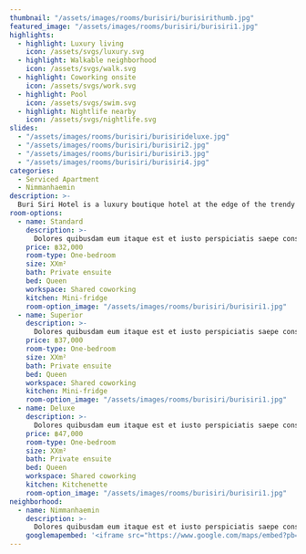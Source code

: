 ```yaml
---
thumbnail: "/assets/images/rooms/burisiri/burisirithumb.jpg"
featured_image: "/assets/images/rooms/burisiri/burisiri1.jpg"
highlights:
  - highlight: Luxury living
    icon: /assets/svgs/luxury.svg
  - highlight: Walkable neighborhood
    icon: /assets/svgs/walk.svg
  - highlight: Coworking onsite
    icon: /assets/svgs/work.svg
  - highlight: Pool
    icon: /assets/svgs/swim.svg
  - highlight: Nightlife nearby
    icon: /assets/svgs/nightlife.svg
slides:
  - "/assets/images/rooms/burisiri/burisirideluxe.jpg"
  - "/assets/images/rooms/burisiri/burisiri2.jpg"
  - "/assets/images/rooms/burisiri/burisiri3.jpg"
  - "/assets/images/rooms/burisiri/burisiri4.jpg"
categories:
  - Serviced Apartment
  - Nimmanhaemin
description: >-
  Buri Siri Hotel is a luxury boutique hotel at the edge of the trendy Nimmanhaemin neighborhood. Blending elements of traditional Thai architecture with elegant colonial stylings and modern luxury touches, their rooms are the perfect mix of stylish and comfortable. Guests staying at Buri Siri can enjoy conveniences like a 24hr front desk and security, weekly housekeeping, onsite coworking, and a stunning saltwater pool. Home to CNX Socials and the Chiang Mai Entrepreneurs Meetup, the onsite coworking cafe is a popular nomad hangout and a great place to meet people.
room-options:
  - name: Standard
    description: >-
      Dolores quibusdam eum itaque est et iusto perspiciatis saepe consequuntur quia occaecati consequatur. dignissimos dolores omnis voluptatum quia totam minus architecto qui assumenda ex aut aut. voluptatem et ex qui iure illum. est rerum eum est corrupti fugiat quas repellendus officia ratione tempore aliquid aspernatur itaque enim. officia dignissimos enim veniam corporis nemo ipsam sit omnis dolorum veniam rerum reprehenderit nihil mollitia.
    price: ฿32,000
    room-type: One-bedroom
    size: XXm²
    bath: Private ensuite
    bed: Queen
    workspace: Shared coworking
    kitchen: Mini-fridge
    room-option_image: "/assets/images/rooms/burisiri/burisiri1.jpg"
  - name: Superior
    description: >-
      Dolores quibusdam eum itaque est et iusto perspiciatis saepe consequuntur quia occaecati consequatur. dignissimos dolores omnis voluptatum quia totam minus architecto qui assumenda ex aut aut. voluptatem et ex qui iure illum. est rerum eum est corrupti fugiat quas repellendus officia ratione tempore aliquid aspernatur itaque enim. officia dignissimos enim veniam corporis nemo ipsam sit omnis dolorum veniam rerum reprehenderit nihil mollitia.
    price: ฿37,000
    room-type: One-bedroom
    size: XXm²
    bath: Private ensuite
    bed: Queen
    workspace: Shared coworking
    kitchen: Mini-fridge
    room-option_image: "/assets/images/rooms/burisiri/burisiri1.jpg"
  - name: Deluxe
    description: >-
      Dolores quibusdam eum itaque est et iusto perspiciatis saepe consequuntur quia occaecati consequatur. dignissimos dolores omnis voluptatum quia totam minus architecto qui assumenda ex aut aut. voluptatem et ex qui iure illum. est rerum eum est corrupti fugiat quas repellendus officia ratione tempore aliquid aspernatur itaque enim. officia dignissimos enim veniam corporis nemo ipsam sit omnis dolorum veniam rerum reprehenderit nihil mollitia.
    price: ฿47,000
    room-type: One-bedroom
    size: XXm²
    bath: Private ensuite
    bed: Queen
    workspace: Shared coworking
    kitchen: Kitchenette
    room-option_image: "/assets/images/rooms/burisiri/burisiri1.jpg"
neighborhood:
  - name: Nimmanhaemin
    description: >-
      Dolores quibusdam eum itaque est et iusto perspiciatis saepe consequuntur quia occaecati consequatur. dignissimos dolores omnis voluptatum quia totam minus architecto qui assumenda ex aut aut. voluptatem et ex qui iure illum. est rerum eum est corrupti fugiat quas repellendus officia ratione tempore aliquid aspernatur itaque enim. officia dignissimos enim veniam corporis nemo ipsam sit omnis dolorum veniam rerum reprehenderit nihil mollitia. iure tenetur ut dolor et sit maxime culpa Illo minima ipsam nihil quibusdam at omnis magni quae id at magnam quia minus tempore. sit labore consequatur nihil cum minus occaecati. velit ratione quibusdam quisquam voluptas qui quos nesciunt excepturi maiores ut aut ut perferendis quos
    googlemapembed: '<iframe src="https://www.google.com/maps/embed?pb=!1m14!1m8!1m3!1d7554.169950585118!2d98.96698851780558!3d18.794366030183657!3m2!1i1024!2i768!4f13.1!3m3!1m2!1s0x0%3A0x5824262c47af1a4!2sBuri%20Siri%20Hotel!5e0!3m2!1sen!2sth!4v1572922937108!5m2!1sen!2sth" width="100%" height="450" frameborder="0" style="border:0;" allowfullscreen=""></iframe>'
---
```

